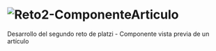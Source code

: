 # ![Reto2-ComponenteArticulo]('https://brandon328.github.io/Reto2-ComponenteArticulo/')
Desarrollo del segundo reto de platzi - Componente vista previa de un artículo
